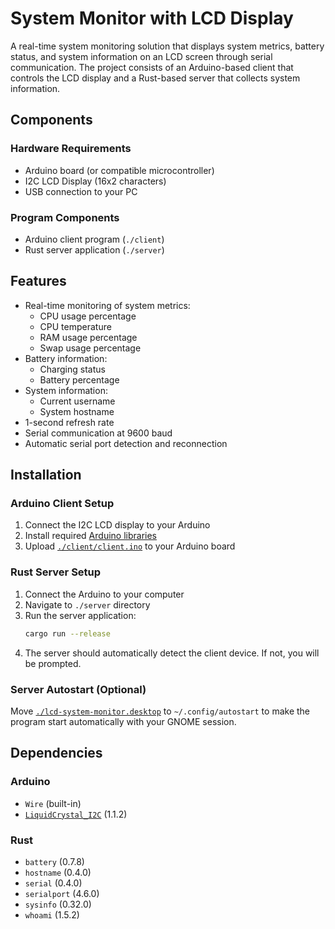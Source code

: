 # System Monitor with LCD Display

A real-time system monitoring solution that displays system metrics, battery status, and system information on an LCD screen through serial communication. The project consists of an Arduino-based client that controls the LCD display and a Rust-based server that collects system information.

## Components

### Hardware Requirements
- Arduino board (or compatible microcontroller)
- I2C LCD Display (16x2 characters)
- USB connection to your PC

### Program Components
- Arduino client program (`./client`)
- Rust server application (`./server`)

## Features
- Real-time monitoring of system metrics:
  - CPU usage percentage
  - CPU temperature
  - RAM usage percentage
  - Swap usage percentage
- Battery information:
  - Charging status
  - Battery percentage
- System information:
  - Current username
  - System hostname
- 1-second refresh rate
- Serial communication at 9600 baud
- Automatic serial port detection and reconnection

## Installation

### Arduino Client Setup
1. Connect the I2C LCD display to your Arduino
2. Install required [Arduino libraries](#arduino)
3. Upload [`./client/client.ino`](https://github.com/m0squdev/lcd-system-monitor/blob/main/client/client.ino) to your Arduino board

### Rust Server Setup
1. Connect the Arduino to your computer
2. Navigate to `./server` directory
3. Run the server application:
   ```bash
   cargo run --release
   ```
4. The server should automatically detect the client device. If not, you will be prompted.

### Server Autostart (Optional)
Move [`./lcd-system-monitor.desktop`](https://github.com/m0squdev/lcd-system-monitor/blob/main/lcd-system-monitor.desktop) to `~/.config/autostart` to make the program start automatically with your GNOME session.

## Dependencies

### Arduino
- `Wire` (built-in)
- [`LiquidCrystal_I2C`](https://github.com/johnrickman/LiquidCrystal_I2C) (1.1.2)

### Rust
- `battery` (0.7.8)
- `hostname` (0.4.0)
- `serial` (0.4.0)
- `serialport` (4.6.0)
- `sysinfo` (0.32.0)
- `whoami` (1.5.2)
